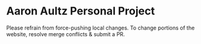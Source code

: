 # Aaron Aultz Personal Project

Please refrain from force-pushing local changes.
To change portions of the website, resolve merge conflicts & submit a PR.
